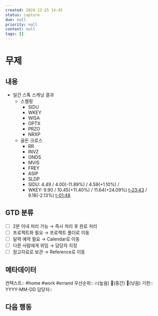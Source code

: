 ```yaml
---
created: 2024-12-25 14:45
status: capture
due: null
priority: null
context: null
tags: []
---
```

# 무제

## 내용
- 일간 스톡 스캐닝 결과
	- 스켈핑
		- SIDU
		- WKEY
		- WISA
		- OPTX
		- PRZO
		- NRXP
	- 골든 크로스
		- RR
		- INVZ
		- ONDS
		- MVIS
		- FREY
		- ASIP
		- SLDP
		- SIDU: 4.49 / 4.00(-11.89%) / 4.59(+1.10%) / 
		- WKEY: 9.90 / 10.45(+11.40%) / 11.64(+24.09%) <t-23:43> / 9.18(-2.13%) <t-01:48>

## GTD 분류
- [ ] 2분 이내 처리 가능 → 즉시 처리 후 완료 처리
- [ ] 프로젝트화 필요 → 프로젝트 폴더로 이동
- [ ] 달력 예약 필요 → Calendar로 이동
- [ ] 다른 사람에게 위임 → 담당자 지정
- [ ] 참고자료로 보관 → Reference로 이동

## 메타데이터
컨텍스트:: #home #work #errand
우선순위:: 🔥(높음) 🔸(중간) 🔽(낮음)
기한:: YYYY-MM-DD
담당자:: 

## 다음 행동
